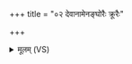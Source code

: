 +++
title = "०२ देवानामेनङ्घोरैः क्रूरैः"

+++
<details><summary>मूलम् (VS)</summary>

दे॒वाना॑मेनंघो॒रैः क्रू॒रैः प्रै॒षैर॑भि॒प्रेष्या॑मि ॥
</details>